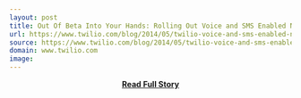 ```yaml
---
layout: post
title: Out Of Beta Into Your Hands: Rolling Out Voice and SMS Enabled Numbers In 19 New Countries
url: https://www.twilio.com/blog/2014/05/twilio-voice-and-sms-enabled-numbers-in-19-countries-out-of-beta-nt.html
source: https://www.twilio.com/blog/2014/05/twilio-voice-and-sms-enabled-numbers-in-19-countries-out-of-beta-nt.html
domain: www.twilio.com
image: 
---
```


<p></p>
<center><p><a href="https://www.twilio.com/blog/2014/05/twilio-voice-and-sms-enabled-numbers-in-19-countries-out-of-beta-nt.html" style='padding:25px; font-sze:18px; font-weight: bold;'>Read Full Story</a></p></center>
